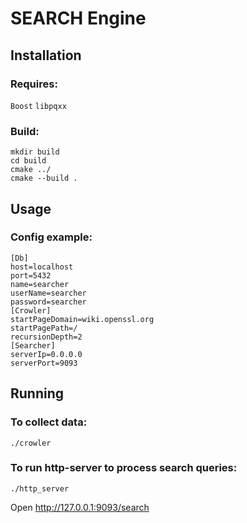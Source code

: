 # SEARCH Engine
## Installation
### Requires:
``Boost`` 
``libpqxx``

### Build:
```
mkdir build
cd build
cmake ../
cmake --build .
```

## Usage
### Config example:
```
[Db]
host=localhost
port=5432
name=searcher
userName=searcher
password=searcher
[Crowler]
startPageDomain=wiki.openssl.org
startPagePath=/
recursionDepth=2
[Searcher]
serverIp=0.0.0.0
serverPort=9093
```

## Running
### To collect data:
``./crowler``

### To run http-server to process search queries:
``./http_server``

Open http://127.0.0.1:9093/search
